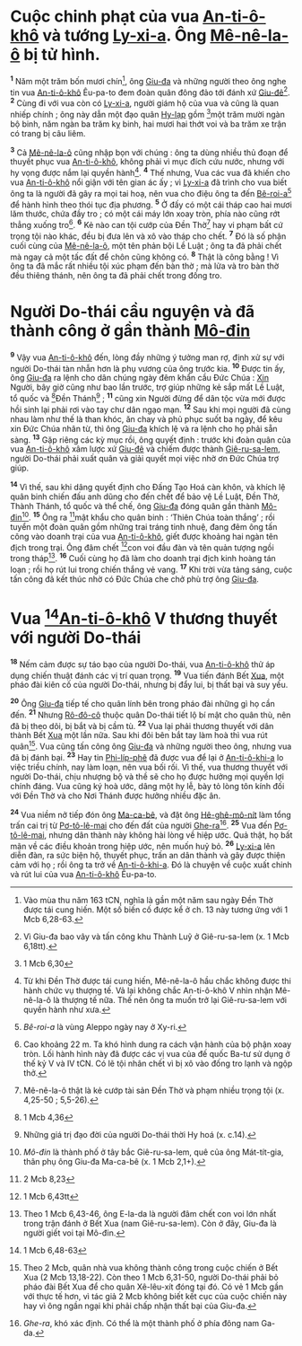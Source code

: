 # Cuộc chinh phạt của vua [An-ti-ô-khô]() và tướng [Ly-xi-a](). Ông [Mê-nê-la-ô]() bị tử hình.
<sup><b>1</b></sup> Năm một trăm bốn mươi chín[^1], ông [Giu-đa]() và những người theo ông nghe tin vua [An-ti-ô-khô]() Êu-pa-to đem đoàn quân đông đảo tới đánh xứ [Giu-đê]()[^2]. <sup><b>2</b></sup> Cùng đi với vua còn có [Ly-xi-a](), người giám hộ của vua và cũng là quan nhiếp chính ; ông này dẫn một đạo quân [Hy-lạp]() gồm [^1*]một trăm mười ngàn bộ binh, năm ngàn ba trăm kỵ binh, hai mươi hai thớt voi và ba trăm xe trận có trang bị câu liêm.

<sup><b>3</b></sup> Cả [Mê-nê-la-ô]() cũng nhập bọn với chúng : ông ta dùng nhiều thủ đoạn để thuyết phục vua [An-ti-ô-khô](), không phải vì mục đích cứu nước, nhưng với hy vọng được nắm lại quyền hành[^3]. <sup><b>4</b></sup> Thế nhưng, Vua các vua đã khiến cho vua [An-ti-ô-khô]() nổi giận với tên gian ác ấy ; vì [Ly-xi-a]() đã trình cho vua biết ông ta là người đã gây ra mọi tai hoạ, nên vua cho điệu ông ta đến [Bê-roi-a]()[^4] để hành hình theo thói tục địa phương. <sup><b>5</b></sup> Ở đấy có một cái tháp cao hai mươi lăm thước, chứa đầy tro ; có một cái máy lớn xoay tròn, phía nào cũng rớt thẳng xuống tro[^5]. <sup><b>6</b></sup> Kẻ nào can tội cướp của Đền Thờ[^6] hay vi phạm bất cứ trọng tội nào khác, đều bị đưa lên và xô vào tháp cho chết. <sup><b>7</b></sup> Đó là số phận cuối cùng của [Mê-nê-la-ô](), một tên phản bội Lề Luật ; ông ta đã phải chết mà ngay cả một tấc đất để chôn cũng không có. <sup><b>8</b></sup> Thật là công bằng ! Vì ông ta đã mắc rất nhiều tội xúc phạm đến bàn thờ ; mà lửa và tro bàn thờ đều thiêng thánh, nên ông ta đã phải chết trong đống tro.


# Người Do-thái cầu nguyện và đã thành công ở gần thành [Mô-đin]()
<sup><b>9</b></sup> Vậy vua [An-ti-ô-khô]() đến, lòng đầy những ý tưởng man rợ, định xử sự với người Do-thái tàn nhẫn hơn là phụ vương của ông trước kia. <sup><b>10</b></sup> Được tin ấy, ông [Giu-đa]() ra lệnh cho dân chúng ngày đêm khẩn cầu Đức Chúa : [Xin]() Người, bây giờ cũng như bao lần trước, trợ giúp những kẻ sắp mất Lề Luật, tổ quốc và [^2*]Đền Thánh[^7] ; <sup><b>11</b></sup> cũng xin Người đừng để dân tộc vừa mới được hồi sinh lại phải rơi vào tay chư dân ngạo mạn. <sup><b>12</b></sup> Sau khi mọi người đã cùng nhau làm như thế là than khóc, ăn chay và phủ phục suốt ba ngày, để kêu xin Đức Chúa nhân từ, thì ông [Giu-đa]() khích lệ và ra lệnh cho họ phải sẵn sàng. <sup><b>13</b></sup> Gặp riêng các kỳ mục rồi, ông quyết định : trước khi đoàn quân của vua [An-ti-ô-khô]() xâm lược xứ [Giu-đê]() và chiếm được thành [Giê-ru-sa-lem](), người Do-thái phải xuất quân và giải quyết mọi việc nhờ ơn Đức Chúa trợ giúp.

<sup><b>14</b></sup> Vì thế, sau khi dâng quyết định cho Đấng Tạo Hoá càn khôn, và khích lệ quân binh chiến đấu anh dũng cho đến chết để bảo vệ Lề Luật, Đền Thờ, Thành Thánh, tổ quốc và thể chế, ông [Giu-đa]() đóng quân gần thành [Mô-đin]()[^8]. <sup><b>15</b></sup> Ông ra [^3*]mật khẩu cho quân binh : ‘Thiên Chúa toàn thắng’ ; rồi tuyển một đoàn quân gồm những trai tráng tinh nhuệ, đang đêm ông tấn công vào doanh trại của vua [An-ti-ô-khô](), giết được khoảng hai ngàn tên địch trong trại. Ông đâm chết [^4*]con voi đầu đàn và tên quản tượng ngồi trong tháp[^9]. <sup><b>16</b></sup> Cuối cùng họ đã làm cho doanh trại địch kinh hoàng tán loạn ; rồi họ rút lui trong chiến thắng vẻ vang. <sup><b>17</b></sup> Khi trời vừa tảng sáng, cuộc tấn công đã kết thúc nhờ có Đức Chúa che chở phù trợ ông [Giu-đa]().


# Vua [^5*][An-ti-ô-khô]() V thương thuyết với người Do-thái
<sup><b>18</b></sup> Nếm cảm được sự táo bạo của người Do-thái, vua [An-ti-ô-khô]() thử áp dụng chiến thuật đánh các vị trí quan trọng. <sup><b>19</b></sup> Vua tiến đánh Bết [Xua](), một pháo đài kiên cố của người Do-thái, nhưng bị đẩy lui, bị thất bại và suy yếu.

<sup><b>20</b></sup> Ông [Giu-đa]() tiếp tế cho quân lính bên trong pháo đài những gì họ cần đến. <sup><b>21</b></sup> Nhưng [Rô-đô-cô]() thuộc quân Do-thái tiết lộ bí mật cho quân thù, nên đã bị theo dõi, bị bắt và bị cầm tù. <sup><b>22</b></sup> Vua lại phải thương thuyết với dân thành Bết [Xua]() một lần nữa. Sau khi đôi bên bắt tay làm hoà thì vua rút quân[^10]. Vua cũng tấn công ông [Giu-đa]() và những người theo ông, nhưng vua đã bị đánh bại. <sup><b>23</b></sup> Hay tin [Phi-líp-phê]() đã được vua để lại ở [An-ti-ô-khi-a]() lo việc triều chính, nay làm loạn, nên vua bối rối. Vì thế, vua thương thuyết với người Do-thái, chịu nhượng bộ và thề sẽ cho họ được hưởng mọi quyền lợi chính đáng. Vua cũng ký hoà ước, dâng một hy lễ, bày tỏ lòng tôn kính đối với Đền Thờ và cho Nơi Thánh được hưởng nhiều đặc ân.

<sup><b>24</b></sup> Vua niềm nở tiếp đón ông [Ma-ca-bê](), và đặt ông [Hê-ghê-mô-nít]() làm tổng trấn cai trị từ [Pơ-tô-lê-mai]() cho đến đất của người [Ghe-ra]()[^11]. <sup><b>25</b></sup> Vua đến [Pơ-tô-lê-mai](), nhưng dân thành này không hài lòng về hiệp ước. Quả thật, họ bất mãn về các điều khoản trong hiệp ước, nên muốn huỷ bỏ. <sup><b>26</b></sup> [Ly-xi-a]() lên diễn đàn, ra sức biện hộ, thuyết phục, trấn an dân thành và gây được thiện cảm với họ ; rồi ông ta trở về [An-ti-ô-khi-a](). Đó là chuyện về cuộc xuất chinh và rút lui của vua [An-ti-ô-khô]() Êu-pa-to.

[^1]: Vào mùa thu năm 163 tCN, nghĩa là gần một năm sau ngày Đền Thờ được tái cung hiến. Một số biến cố được kể ở ch. 13 này tương ứng với 1 Mcb 6,28-63.
[^2]: Vì Giu-đa bao vây và tấn công khu Thành Luỹ ở Giê-ru-sa-lem (x. 1 Mcb 6,18tt).
[^3]: Từ khi Đền Thờ được tái cung hiến, Mê-nê-la-ô hầu chắc không được thi hành chức vụ thượng tế. Vả lại không chắc An-ti-ô-khô V nhìn nhận Mê-nê-la-ô là thượng tế nữa. Thế nên ông ta muốn trở lại Giê-ru-sa-lem với quyền hành như xưa.
[^4]: *Bê-roi-a* là vùng Aleppo ngày nay ở Xy-ri.
[^5]: Cao khoảng 22 m. Ta khó hình dung ra cách vận hành của bộ phận xoay tròn. Lối hành hình này đã được các vị vua của đế quốc Ba-tư sử dụng ở thế kỷ V và IV tCN. Có lẽ tội nhân chết vì bị xô vào đống tro lạnh và ngộp thở.
[^6]: Mê-nê-la-ô thật là kẻ cướp tài sản Đền Thờ và phạm nhiều trọng tội (x. 4,25-50 ; 5,5-26).
[^7]: Những giá trị đạo đời của người Do-thái thời Hy hoá (x. c.14).
[^8]: *Mô-đin* là thành phố ở tây bắc Giê-ru-sa-lem, quê của ông Mát-tít-gia, thân phụ ông Giu-đa Ma-ca-bê (x. 1 Mcb 2,1+).
[^9]: Theo 1 Mcb 6,43-46, ông E-la-da là người đâm chết con voi lớn nhất trong trận đánh ở Bết Xua (nam Giê-ru-sa-lem). Còn ở đây, Giu-đa là người giết voi tại Mô-đin.
[^10]: Theo 2 Mcb, quân nhà vua không thành công trong cuộc chiến ở Bết Xua (2 Mcb 13,18-22). Còn theo 1 Mcb 6,31-50, người Do-thái phải bỏ pháo đài Bết Xua để cho quân Xê-lêu-xít đóng tại đó. Có vẻ 1 Mcb gần với thực tế hơn, vì tác giả 2 Mcb không biết kết cục của cuộc chiến này hay vì ông ngần ngại khi phải chấp nhận thất bại của Giu-đa.
[^11]: *Ghe-ra*, khó xác định. Có thể là một thành phố ở phía đông nam Ga-da.
[^1*]: 1 Mcb 6,30
[^2*]: 1 Mcb 4,36
[^3*]: 2 Mcb 8,23
[^4*]: 1 Mcb 6,43tt
[^5*]: 1 Mcb 6,48-63